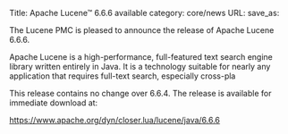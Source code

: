 Title: Apache Lucene™ 6.6.6 available
category: core/news
URL: 
save_as: 

The Lucene PMC is pleased to announce the release of Apache Lucene 6.6.6.

Apache Lucene is a high-performance, full-featured text search engine library written entirely in Java. It is a technology suitable for nearly any application that requires full-text search, especially cross-pla

This release contains no change over 6.6.4. The release is available for immediate download at:

  <https://www.apache.org/dyn/closer.lua/lucene/java/6.6.6>

